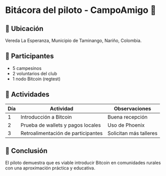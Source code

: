 # Bitácora del piloto - CampoAmigo 🌱

## 📍 Ubicación
Vereda La Esperanza, Municipio de Taminango, Nariño, Colombia.

## 👥 Participantes
- 5 campesinos
- 2 voluntarios del club
- 1 nodo Bitcoin (regtest)

## 📅 Actividades

| Día | Actividad                          | Observaciones |
|-----|------------------------------------|---------------|
| 1   | Introducción a Bitcoin             | Buena recepción |
| 2   | Prueba de wallets y pagos locales  | Uso de Phoenix |
| 3   | Retroalimentación de participantes | Solicitan más talleres |

## 📝 Conclusión
El piloto demuestra que es viable introducir Bitcoin en comunidades rurales con una aproximación práctica y educativa.
